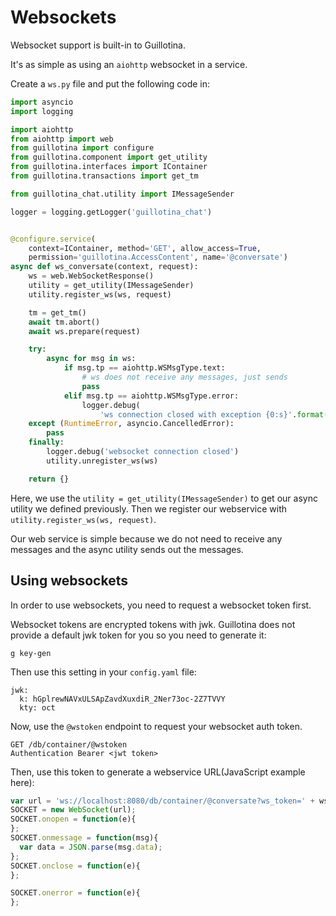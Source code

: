 # Websockets

Websocket support is built-in to Guillotina.

It's as simple as using an `aiohttp` websocket in a service.

Create a `ws.py` file and put the following code in:


```python
import asyncio
import logging

import aiohttp
from aiohttp import web
from guillotina import configure
from guillotina.component import get_utility
from guillotina.interfaces import IContainer
from guillotina.transactions import get_tm

from guillotina_chat.utility import IMessageSender

logger = logging.getLogger('guillotina_chat')


@configure.service(
    context=IContainer, method='GET', allow_access=True,
    permission='guillotina.AccessContent', name='@conversate')
async def ws_conversate(context, request):
    ws = web.WebSocketResponse()
    utility = get_utility(IMessageSender)
    utility.register_ws(ws, request)

    tm = get_tm()
    await tm.abort()
    await ws.prepare(request)

    try:
        async for msg in ws:
            if msg.tp == aiohttp.WSMsgType.text:
                # ws does not receive any messages, just sends
                pass
            elif msg.tp == aiohttp.WSMsgType.error:
                logger.debug(
                    'ws connection closed with exception {0:s}'.format(ws.exception()))
    except (RuntimeError, asyncio.CancelledError):
        pass
    finally:
        logger.debug('websocket connection closed')
        utility.unregister_ws(ws)

    return {}
```


Here, we use the `utility = get_utility(IMessageSender)` to get our async
utility we defined previously. Then we register our webservice with
`utility.register_ws(ws, request)`.

Our web service is simple because we do not need to receive any messages and
the async utility sends out the messages.


## Using websockets

In order to use websockets, you need to request a websocket token first.

Websocket tokens are encrypted tokens with jwk. Guillotina does not provide
a default jwk token for you so you need to generate it:

```
g key-gen
```

Then use this setting in your `config.yaml` file:

```
jwk:
  k: hGplrewNAVxULSApZavdXuxdiR_2Ner73oc-2Z7TVVY
  kty: oct
```

Now, use the `@wstoken` endpoint to request your websocket auth token.

```
GET /db/container/@wstoken
Authentication Bearer <jwt token>
```

Then, use this token to generate a webservice URL(JavaScript example here):

```javascript
var url = 'ws://localhost:8080/db/container/@conversate?ws_token=' + ws_token;
SOCKET = new WebSocket(url);
SOCKET.onopen = function(e){
};
SOCKET.onmessage = function(msg){
  var data = JSON.parse(msg.data);
};
SOCKET.onclose = function(e){
};

SOCKET.onerror = function(e){
};
```
